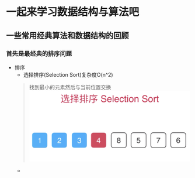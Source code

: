 # 一起来学习数据结构与算法吧

## 一些常用经典算法和数据结构的回顾

### 首先是最经典的排序问题
+ 排序
  + 选择排序(Selection Sort)复杂度O(n^2)
  > 找到最小的元素然后与当前位置交换
  ![选择排序](./static/selection-sort.png)
  + 
